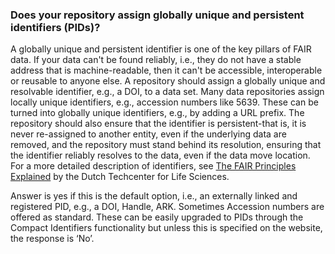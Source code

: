 ### Does your repository assign globally unique and persistent identifiers (PIDs)?

A globally unique and persistent identifier is one of the key pillars of FAIR data.  If your data can't be found reliably, i.e., they do not have a stable address that is machine-readable, then it can't be accessible, interoperable or reusable to anyone else.  A repository should assign a globally unique and resolvable identifier, e.g., a DOI, to a data set.  Many data repositories assign locally unique identifiers, e.g., accession numbers like 5639.  These can be turned into globally unique identifiers, e.g., by adding a URL prefix.  The repository should also ensure that the identifier is persistent-that is, it is never re-assigned to another entity, even if the underlying data are removed, and the repository must stand behind its resolution, ensuring that the identifier reliably resolves to the data, even if the data move location.  For a more detailed description of identifiers, see [The FAIR Principles Explained](https://www.dtls.nl/fair-data/fair-principles-explained/) by the Dutch Techcenter for Life Sciences.

Answer is yes if this is the default option, i.e., an externally linked and registered PID, e.g., a DOI, Handle, ARK. Sometimes Accession numbers are offered as standard. These can be easily upgraded to PIDs through the Compact Identifiers functionality but unless this is specified on the website, the response is ‘No’.
